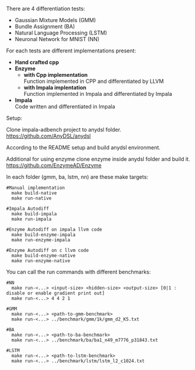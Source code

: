 
There are 4 differentiation tests:
* Gaussian Mixture Models (GMM)
* Bundle Assignment (BA)
* Natural Language Processing (LSTM)
* Neuronal Network for MNIST (NN)

For each tests are different implementations present: 

* **Hand crafted cpp**
* **Enzyme**
  * **with Cpp implementation** \
    Function implemented in CPP and differentiated by LLVM
  * **with Impala implentation** \
    Function implemented in Impala and differentiated by Impala
* **Impala** \
  Code written and differentiated in Impala

Setup:

Clone impala-adbench project to anydsl folder.
https://github.com/AnyDSL/anydsl

According to the README setup and build anydsl environment.

Additional for using enzyme clone enzyme inside anydsl folder and build it.
https://github.com/EnzymeAD/Enzyme

In each folder (gmm, ba, lstm, nn) are these make targets:
```
#Manual implementation
  make build-native 
  make run-native 

#Impala Autodiff
  make build-impala 
  make run-impala 

#Enzyme Autodiff on impala llvm code
  make build-enzyme-impala
  make run-enzyme-impala 

#Enzyme Autodiff on c llvm code
  make build-enzyme-native 
  make run-enzyme-native
```

You can call the run commands with different benchmarks:
```
#NN
  make run-<...> <input-size> <hidden-size> <output-size> [0|1 : disable or enable gradient print out]
  make run-<...> 4 4 2 1
  
#GMM
  make run-<...> <path-to-gmm-benchmark>
  make run-<...> ../benchmark/gmm/1k/gmm_d2_K5.txt
  
#BA
  make run-<...> <path-to-ba-benchmark>
  make run-<...> ../benchmark/ba/ba1_n49_m7776_p31843.txt
  
#LSTM
  make run-<...> <path-to-lstm-benchmark>
  make run-<...> ../benchmark/lstm/lstm_l2_c1024.txt
  
```
